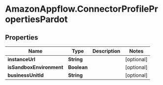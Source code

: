 # AmazonAppflow.ConnectorProfilePropertiesPardot

## Properties

Name | Type | Description | Notes
------------ | ------------- | ------------- | -------------
**instanceUrl** | **String** |  | [optional] 
**isSandboxEnvironment** | **Boolean** |  | [optional] 
**businessUnitId** | **String** |  | [optional] 


